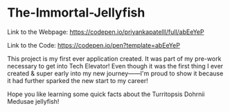 # The-Immortal-Jellyfish

Link to the Webpage: https://codepen.io/priyankapatelll/full/abEeYeP

Link to the Code: https://codepen.io/pen?template=abEeYeP


This project is my first ever application created. It was part of my pre-work necessary to get into Tech Elevator! Even though it was the first thing I ever created & super early into my new journey——I'm proud to show it because it had further sparked the new start to my career! 

Hope you like learning some quick facts about the Turritopsis Dohrnii Medusae jellyfish!
